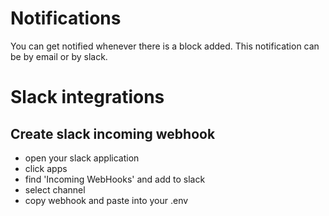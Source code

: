 # Notifications
You can get notified whenever there is a block added. This notification can be by email or by slack.


# Slack integrations
## Create slack incoming webhook
- open your slack application
- click apps
- find 'Incoming WebHooks' and add to slack
- select channel
- copy webhook and paste into your .env
